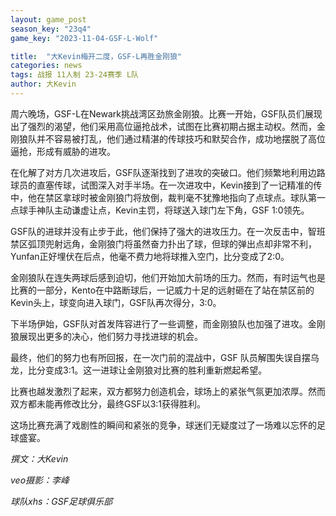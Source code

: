 ```yaml
---
layout: game_post
season_key: "23q4"
game_key: "2023-11-04-GSF-L-Wolf"

title:  "大Kevin梅开二度，GSF-L再胜金刚狼"
categories: news
tags: 战报 11人制 23-24赛季 L队
author: 大Kevin
---
```


周六晚场，GSF-L在Newark挑战湾区劲旅金刚狼。比赛一开始，GSF队员们展现出了强烈的渴望，他们采用高位逼抢战术，试图在比赛初期占据主动权。然而，金刚狼队并不容易被打乱，他们通过精湛的传球技巧和默契合作，成功地摆脱了高位逼抢，形成有威胁的进攻。

在化解了对方几次进攻后，GSF队逐渐找到了进攻的突破口。他们频繁地利用边路球员的直塞传球，试图深入对手半场。在一次进攻中，Kevin接到了一记精准的传中，他在禁区拿球时被金刚狼门将放倒，裁判毫不犹豫地指向了点球点。球队第一点球手神队主动谦虚让点，Kevin主罚，将球送入球门左下角，GSF 1:0领先。

GSF队的进球并没有止步于此，他们保持了强大的进攻压力。在一次反击中，智班禁区弧顶兜射远角，金刚狼门将虽然奋力扑出了球，但球的弹出点却非常不利，Yunfan正好埋伏在后点，他毫不费力地将球推入空门，比分变成了2:0。

金刚狼队在连失两球后感到迫切，他们开始加大前场的压力。然而，有时运气也是比赛的一部分，Kento在中路断球后，一记威力十足的远射砸在了站在禁区前的Kevin头上，球变向进入球门，GSF队再次得分，3:0。

下半场伊始，GSF队对首发阵容进行了一些调整，而金刚狼队也加强了进攻。金刚狼展现出更多的决心，他们努力寻找进球的机会。

最终，他们的努力也有所回报，在一次门前的混战中，GSF 队员解围失误自摆乌龙，比分变成3:1。这一进球让金刚狼对比赛的胜利重新燃起希望。

比赛也越发激烈了起来，双方都努力创造机会，球场上的紧张气氛更加浓厚。然而双方都未能再修改比分，最终GSF以3:1获得胜利。

这场比赛充满了戏剧性的瞬间和紧张的竞争，球迷们无疑度过了一场难以忘怀的足球盛宴。

*撰文：大Kevin*

*veo摄影：李峰*

*球队xhs：GSF足球俱乐部*
